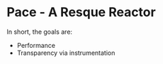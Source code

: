 # Pace - A Resque Reactor #

In short, the goals are:

 * Performance
 * Transparency via instrumentation
